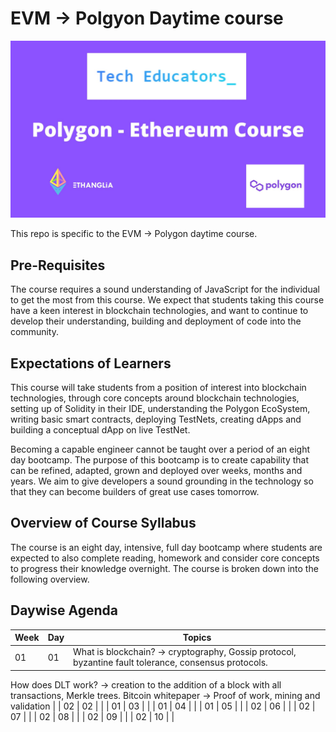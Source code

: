 # EVM -> Polgyon Daytime course
![Hero Img](PolygonEthereum_Course.jpg)

This repo is specific to the EVM -> Polygon daytime course. 

## Pre-Requisites

The course requires a sound understanding of JavaScript for the individual to get the most from this course. We expect that students taking this course have a keen interest in blockchain technologies, and want to continue to develop their understanding, building and deployment of code into the community.

## Expectations of Learners

This course will take students from a position of interest into blockchain technologies, through core concepts around blockchain technologies, setting up of Solidity in their IDE, understanding the Polygon EcoSystem, writing basic smart contracts, deploying TestNets, creating dApps and building a conceptual dApp on live TestNet. 

Becoming a capable engineer cannot be taught over a period of an eight day bootcamp. The purpose of this bootcamp is to create capability that can be refined, adapted, grown and deployed over weeks, months and years. We aim to give developers a sound grounding in the technology so that they can become builders of great use cases tomorrow.

## Overview of Course Syllabus

The course is an eight day, intensive, full day bootcamp where students are expected to also complete reading, homework and consider core concepts to progress their knowledge overnight. The course is broken down into the following overview.

## Daywise Agenda


| Week | Day | Topics |
| --- | --- | --- |
| 01 | 01 | What is blockchain? → cryptography, Gossip protocol, byzantine fault tolerance, consensus protocols.
How does DLT work? → creation to the addition of a block with all transactions, Merkle trees.
Bitcoin whitepaper → Proof of work, mining and validation | 
| 02 | 02 | | 
| 01 | 03 | | 
| 01 | 04 | | 
| 01 | 05 | | 
| 02 | 06 | | 
| 02 | 07 | | 
| 02 | 08 | | 
| 02 | 09 | | 
| 02 | 10 | | 


